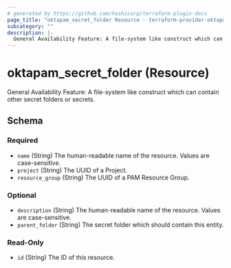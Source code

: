 ```yaml
---
# generated by https://github.com/hashicorp/terraform-plugin-docs
page_title: "oktapam_secret_folder Resource - terraform-provider-oktapam"
subcategory: ""
description: |-
  General Availability Feature: A file-system like construct which can contain other secret folders or secrets.
---
```


# oktapam_secret_folder (Resource)

General Availability Feature: A file-system like construct which can contain other secret folders or secrets.



<!-- schema generated by tfplugindocs -->
## Schema

### Required

- `name` (String) The human-readable name of the resource. Values are case-sensitive.
- `project` (String) The UUID of a Project.
- `resource_group` (String) The UUID of a PAM Resource Group.

### Optional

- `description` (String) The human-readable name of the resource. Values are case-sensitive.
- `parent_folder` (String) The secret folder which should contain this entity.

### Read-Only

- `id` (String) The ID of this resource.


